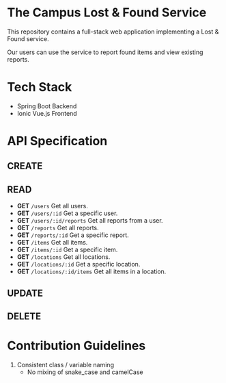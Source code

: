 # The Campus Lost & Found Service

This repository contains a full-stack web application implementing a Lost & Found service.

Our users can use the service to report found items and view existing reports.

# Tech Stack
- Spring Boot Backend
- Ionic Vue.js Frontend

# API Specification
## CREATE
## READ
- **GET** `/users`
  Get all users.
- **GET** `/users/:id`
  Get a specific user.
- **GET** `/users/:id/reports`
  Get all reports from a user.
- **GET** `/reports`
  Get all reports.
- **GET** `/reports/:id`
  Get a specific report.
- **GET** `/items`
  Get all items.
- **GET** `/items/:id`
  Get a specific item.
- **GET** `/locations`
  Get all locations.
- **GET** `/locations/:id`
  Get a specific location.
- **GET** `/locations/:id/items`
  Get all items in a location.
## UPDATE
## DELETE

# Contribution Guidelines
1. Consistent class / variable naming
   - No mixing of snake_case and camelCase
